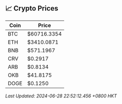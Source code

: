 ## 📈 Crypto Prices

| Coin | Price |
| ---- | ----- |
| BTC | $60716.3354 |
| ETH | $3410.0871 |
| BNB | $571.1967 |
| CRV | $0.2917 |
| ARB | $0.8134 |
| OKB | $41.8175 |
| DOGE | $0.1250 |

_Last Updated: 2024-06-28 22:52:12.456 +0800 HKT_